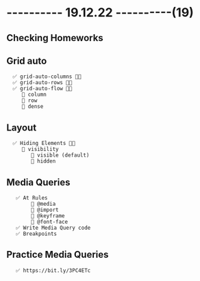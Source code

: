 # ---------- 19.12.22 ----------(19)

## Checking Homeworks

## Grid auto

      ✅ grid-auto-columns 👍🏻
      ✅ grid-auto-rows 👍🏻
      ✅ grid-auto-flow 👍🏻
         🔷 column
         🔷 row
         🔷 dense

## Layout

      ✅ Hiding Elements 👍🏻
         🔷 visibility
            🎁 visible (default)
            🎁 hidden

## Media Queries

       ✅ At Rules
            🔷 @media
            🔷 @import
            🔷 @keyframe
            🔷 @font-face
       ✅ Write Media Query code
       ✅ Breakpoints

## Practice Media Queries

       ✅ https://bit.ly/3PC4ETc
